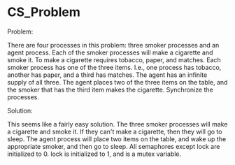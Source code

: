 # CS_Problem
Problem: 

There are four processes in this problem: three smoker processes and an agent process. Each of the smoker processes will make a cigarette and smoke it. To make a cigarette requires tobacco, paper, and matches. Each smoker process has one of the three items. I.e., one process has tobacco, another has paper, and a third has matches. The agent has an infinite supply of all three. The agent places two of the three items on the table, and the smoker that has the third item makes the cigarette. Synchronize the processes.


Solution:

This seems like a fairly easy solution. The three smoker processes will make a cigarette and smoke it. If they can't make a cigarette, then they will go to sleep. The agent process will place two items on the table, and wake up the appropriate smoker, and then go to sleep. All semaphores except lock are initialized to 0. lock is initialized to 1, and is a mutex variable.
